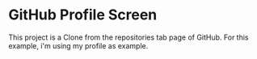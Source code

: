 # GitHub Profile Screen

This project is a Clone from the repositories tab page of GitHub. For this example, i'm using my profile as example.